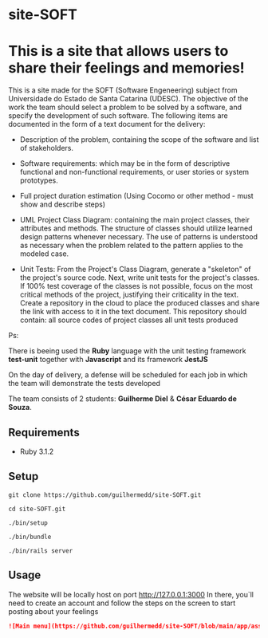 # site-SOFT

# This is a site that allows users to share their feelings and memories!  

This is a site made for the SOFT (Software Engeneering) subject from Universidade do Estado de Santa Catarina (UDESC). The objective of the work the team should select a problem to be solved by a software, and specify the development of such software. The following items are documented in the form of a text document for the delivery:

- Description of the problem, containing the scope of the software and list of stakeholders.

- Software requirements: which may be in the form of descriptive functional and non-functional requirements, or user stories or system prototypes.

- Full project duration estimation (Using Cocomo or other method - must show and describe steps)

- UML Project Class Diagram: containing the main project classes, their attributes and methods. The structure of classes should utilize learned design patterns whenever necessary. The use of patterns is understood as necessary when the problem related to the pattern applies to the modeled case.

- Unit Tests: From the Project's Class Diagram, generate a "skeleton" of the project's source code. Next, write unit tests for the project's classes. If 100% test coverage of the classes is not possible, focus on the most critical methods of the project, justifying their criticality in the text. Create a repository in the cloud to place the produced classes and share the link with access to it in the text document. This repository should contain:
all source codes of project classes
all unit tests produced

Ps: 

There is beeing used the **Ruby** language with the unit testing framework **test-unit** together with **Javascript** and its framework **JestJS**

On the day of delivery, a defense will be scheduled for each job in which the team will demonstrate the tests developed

The team consists of 2 students: **Guilherme Diel** & **César Eduardo de Souza**. 

## Requirements
 
- Ruby 3.1.2

## Setup

```console
git clone https://github.com/guilhermedd/site-SOFT.git
```

```console
cd site-SOFT.git
```

```console
./bin/setup
```

```console
./bin/bundle
```

```console
./bin/rails server
```

## Usage

The website will be locally host on port http://127.0.0.1:3000
In there, you`ll need to create an account and follow the steps on the screen to start posting about your feelings

```md
![Main menu](https://github.com/guilhermedd/site-SOFT/blob/main/app/assets/images/SITE_SOFT.png?raw=true)
```

